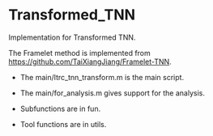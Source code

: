 # Transformed_TNN

Implementation for Transformed TNN.

The Framelet method is implemented from https://github.com/TaiXiangJiang/Framelet-TNN.

* The main/ltrc_tnn_transform.m is the main script.

* The main/for_analysis.m gives support for the analysis.

* Subfunctions are in fun.

* Tool functions are in utils.
